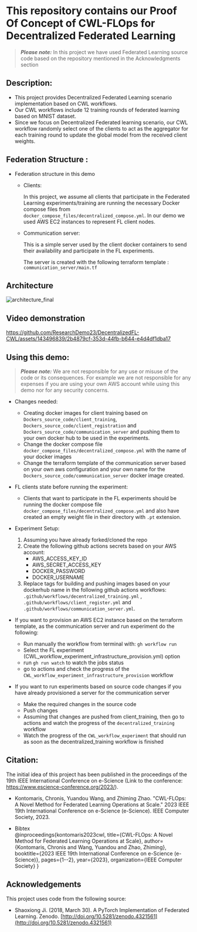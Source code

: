 # This repository contains our Proof Of Concept of CWL-FLOps for Decentralized Federated Learning

> **_Please note:_** In this project we have used Federated Learning source code based on the repository mentioned in the Acknowledgments section
>
## Description:
- This project provides Decentralized Federated Learning scenario implementation based on CWL workflows.
- Our CWL workflows include 12 training rounds of federated learning based on MNIST dataset.
- Since we focus on Decentralized Federated learning scenario, our CWL workflow randomly select one of the clients to act as the aggregator for each training round to update the global model from the received client weights.
## Federation Structure :

- Federation structure in this demo
  - Clients:
      
      In this project, we assume all clients that participate in the Federated Learning experiments/training are running the necessary Docker compose files from `docker_compose_files/decentralized_compose.yml`.
      In our demo we used AWS EC2 instances to represent FL client nodes.



  - Communication server:

      This is a simple server used by the client docker containers to send their availability and participate in the FL experiments.
      
      The server is created with the following terraform template : `communication_server/main.tf`

## Architecture 
![architecture_final](https://github.com/ResearchDemo23/DecentralizedFL-CWL/assets/143496839/25be4f15-ed96-4f64-9d00-9723e294ee5f)


## Video demonstration 



https://github.com/ResearchDemo23/DecentralizedFL-CWL/assets/143496839/2b4879cf-353d-44fb-b644-e4d4df1dba17



## Using this demo: 
> **_Please note:_** We are not responsible for any use or misuse of the code or its consequences. For example we are not responsible for any expenses if you are using your own AWS account while using this demo nor for any security concerns.
>
- Changes needed:
  - Creating docker images for client training based on `Dockers_source_code/client_training`, `Dockers_source_code/client_registration` and `Dockers_source_code/communication_server` and pushing them to your own docker hub to be used in the experiments.
  - Change the docker compose file `docker_compose_files/decentralized_compose.yml` with the name of your docker images
  - Change the terraform template of the communication server based on your own aws configuration and your own name for the `Dockers_source_code/communication_server` docker image created.
- FL clients state before running the experiment: 
  - Clients that want to participate in the FL experiments should be running the docker compose file `docker_compose_files/decentralized_compose.yml` and also have created an empty weight file in their directory with `.pt` extension.

- Experiment Setup:
    1. Assuming you have already forked/cloned the repo
    2. Create the following github actions secrets based on your AWS account:
        - AWS_ACCESS_KEY_ID
        - AWS_SECRET_ACCESS_KEY
        - DOCKER_PASSWORD
        - DOCKER_USERNAME
    3. Replace tags for building and pushing images based on your dockerhub name in the following github actions workflows: `.github/workflows/decentralized_training.yml` , `.github/workflows/client_register.yml` and `.github/workflows/communication_server.yml`.
- If you want to provision an AWS EC2 instance based on the terraform template, as the communication server and run experiment do the following:
    - Run manually the workflow from terminal with: `gh workflow run`
    - Select the FL experiment (CWL_workflow_experiment_infrastructure_provision.yml) option
    - run `gh run watch` to watch the jobs status
    - go to actions and check the progress of the `CWL_workflow_experiment_infrastructure_provision` workflow
- If you want to run experiments based on source code changes if you have already provisioned a server for the communication server
     - Make the required changes in the source code
     - Push changes 
     - Assuming that changes are pushed from client_training, then go to actions and watch the progress of the `decentralized_training` workflow
     - Watch the progress of the `CWL_workflow_experiment` that should run as soon as the decentralized_training workflow is finished
   
## Citation:
The initial idea of this project has been published in the proceedings of the 19th  IEEE International Conference on e-Science (Link to the conference: https://www.escience-conference.org/2023/).

- Kontomaris, Chronis, Yuandou Wang, and Zhiming Zhao. "CWL-FLOps: A Novel Method for Federated Learning Operations at Scale." 2023 IEEE 19th International Conference on e-Science (e-Science). IEEE Computer Society, 2023.
  
- Bibtex  
@inproceedings{kontomaris2023cwl,
  title={CWL-FLOps: A Novel Method for Federated Learning Operations at Scale},
  author={Kontomaris, Chronis and Wang, Yuandou and Zhao, Zhiming},
  booktitle={2023 IEEE 19th International Conference on e-Science (e-Science)},
  pages={1--2},
  year={2023},
  organization={IEEE Computer Society}
}


## Acknowledgements
This project uses code from the following source:

- Shaoxiong Ji. (2018, March 30). A PyTorch Implementation of Federated Learning. Zenodo. [http://doi.org/10.5281/zenodo.4321561](http://doi.org/10.5281/zenodo.4321561)
